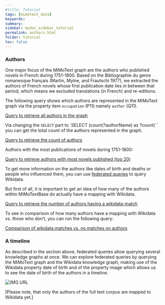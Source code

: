 ```yaml
---
#title: Tutorial
tags: [mimotext_data]
keywords:
summary:
sidebar: mydoc_sidebar_tutorial
permalink: authors.html
folder: tutorial
toc: false
---
```


### **Authors**

One major focus of the MiMoText graph are the authors who published novels in French during 1751-1800. Based on the Bibliographie du genre romanesque français (Martin, Mylne, and Frautschi 1977), we extracted the authors of French novels whose first publication date lies in between that period, which means we excluded translations (in French) and re-editions.

The following query shows which authors are represented in the MiMoText graph via the property item `occupation` (P11) namely `author` (Q11).

[Query to retrieve all authors in the graph](https://tinyurl.com/y569bduk)

Via changing the `SELECT` part to `SELECT (count(?authorName) as ?count)`` you can get the total count of the authors represented in the graph.

[Query to retrieve the count of authors](https://tinyurl.com/2zxhkpom)

Authors with the most publications of novels during 1751-1800:

[Query to retrieve authors with most novels published (top 20)](https://tinyurl.com/2llk5jau)

To get more information on the authors like dates of birth and deaths or people who influenced them, you can use [federated queries](./federated.html) to query Wikidata.

But first of all, it is important to get an idea of how many of the authors within MiMoTextBase do actually have a mapping with Wikidata.

[Query to retrieve the number of authors having a wikidata-match](https://tinyurl.com/2zscslwj)

To see in comparison of how many authors have a mapping with Wikidata vs. those who don’t, you can run the following query:

[Comparison of wikidata matches vs. no matches on authors](https://tinyurl.com/2qzou3h8)

### **A timeline**

As described in the section above, federated queries allow querying several knowledge graphs at once. We can explore federated queries by querying the MiMoText graph and the Wikidata knowledge graph, making use of the Wikidata property date of birth and of the property image which allows us to see the date of birth of the authors in a timeline.

![IMG URL](https://tinyurl.com/262ky3cz)

[Please note, that only the authors of the full text corpus are mapped to Wikidata yet.]
